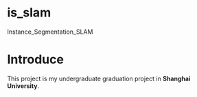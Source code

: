 # is_slam
Instance_Segmentation_SLAM
# Introduce  
This project is my undergraduate graduation project in **Shanghai University**.
